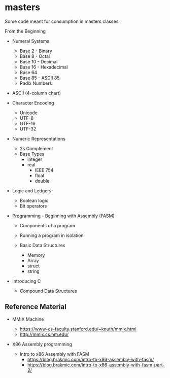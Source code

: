 # masters
Some code meant for consumption in masters classes

From the Beginning

* Numeral Systems
    * Base 2   - Binary
    * Base 8   - Octal
    * Base 10  - Decimal
    * Base 16  - Hexadecimal
    * Base 64
    * Base 85  - ASCII 85
    * Radix Numbers
      
* ASCII (4-column chart)
* Character Encoding
  * Unicode
  * UTF-8
  * UTF-16
  * UTF-32
  
* Numeric Representations
  * 2s Complement
  * Base Types
    * integer
    * real
      * IEEE 754
      * float
      * double
  
* Logic and Ledgers
  * Boolean logic
  * Bit operators

* Programming - Beginning with Assembly (FASM)

  * Components of a program
  * Running a program in isolation

  * Basic Data Structures
    * Memory
    * Array
    * struct
    * string

* Introducing C
  * Compound Data Structures
  

Reference Material
------------------

* MMIX Machine 
    * https://www-cs-faculty.stanford.edu/~knuth/mmix.html
    * http://mmix.cs.hm.edu/
    
* X86 Assembly programming
    * Intro to x86 Assembly with FASM
        * https://blog.brakmic.com/intro-to-x86-assembly-with-fasm/
        * https://blog.brakmic.com/intro-to-x86-assembly-with-fasm-part-2/
